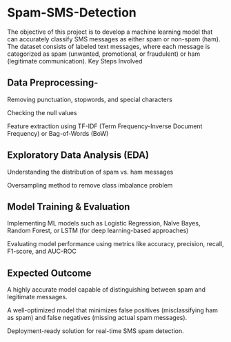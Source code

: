 # Spam-SMS-Detection
The objective of this project is to develop a machine learning model that can accurately classify SMS messages as either spam or non-spam (ham). The dataset consists of labeled text messages, where each message is categorized as spam (unwanted, promotional, or fraudulent) or ham (legitimate communication).
Key Steps Involved
## Data Preprocessing-

Removing punctuation, stopwords, and special characters

Checking the null values

Feature extraction using TF-IDF (Term Frequency-Inverse Document Frequency) or Bag-of-Words (BoW)

## Exploratory Data Analysis (EDA)

Understanding the distribution of spam vs. ham messages

Oversampling method to remove class imbalance problem

## Model Training & Evaluation

Implementing ML models such as Logistic Regression, Naïve Bayes, Random Forest, or LSTM (for deep learning-based approaches)

Evaluating model performance using metrics like accuracy, precision, recall, F1-score, and AUC-ROC

## Expected Outcome
A highly accurate model capable of distinguishing between spam and legitimate messages.

A well-optimized model that minimizes false positives (misclassifying ham as spam) and false negatives (missing actual spam messages).

Deployment-ready solution for real-time SMS spam detection.
